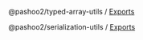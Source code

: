 @pashoo2/typed-array-utils / [Exports](modules.md)

@pashoo2/serialization-utils / [Exports](/docs/modules.md)
